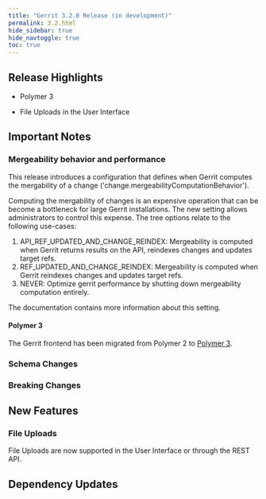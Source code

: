 ```yaml
---
title: "Gerrit 3.2.0 Release (in development)"
permalink: 3.2.html
hide_sidebar: true
hide_navtoggle: true
toc: true
---
```


## Release Highlights

* Polymer 3

* File Uploads in the User Interface

## Important Notes

### Mergeability behavior and performance

This release introduces a configuration that defines when Gerrit computes the
mergability of a change ('change.mergeabilityComputationBehavior').

Computing the mergability of changes is an expensive operation that can be
become a bottleneck for large Gerrit installations. The new setting allows
administrators to control this expense. The tree options relate to the following
use-cases:

1. API_REF_UPDATED_AND_CHANGE_REINDEX: Mergeability is computed when Gerrit
   returns results on the API, reindexes changes and updates target refs.
2. REF_UPDATED_AND_CHANGE_REINDEX: Mergeability is computed when Gerrit
   reindexes changes and updates target refs.
3. NEVER: Optimize gerrit performance by shutting down mergeability computation
   entirely.

The documentation contains more information about this setting.

#### Polymer 3

The Gerrit frontend has been migrated from Polymer 2 to
[Polymer 3](https://polymer-library.polymer-project.org/3.0/docs/upgrade).

### Schema Changes

### Breaking Changes

## New Features

### File Uploads

File Uploads are now supported in the User Interface or through the REST API.

## Dependency Updates
